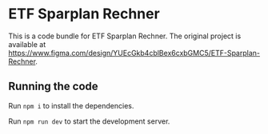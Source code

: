 
  # ETF Sparplan Rechner

  This is a code bundle for ETF Sparplan Rechner. The original project is available at https://www.figma.com/design/YUEcGkb4cblBex6cxbGMC5/ETF-Sparplan-Rechner.

  ## Running the code

  Run `npm i` to install the dependencies.

  Run `npm run dev` to start the development server.
  